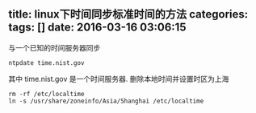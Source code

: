 title: linux下时间同步标准时间的方法
categories: 
tags: []
date: 2016-03-16 03:06:15
---
与一个已知的时间服务器同步

    ntpdate time.nist.gov

其中 time.nist.gov 是一个时间服务器.
删除本地时间并设置时区为上海

    rm -rf /etc/localtime
    ln -s /usr/share/zoneinfo/Asia/Shanghai /etc/localtime